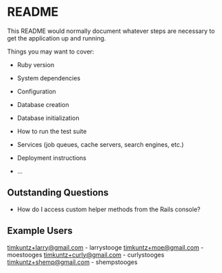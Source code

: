 # README

This README would normally document whatever steps are necessary to get the
application up and running.

Things you may want to cover:

* Ruby version

* System dependencies

* Configuration

* Database creation

* Database initialization

* How to run the test suite

* Services (job queues, cache servers, search engines, etc.)

* Deployment instructions

* ...

## Outstanding Questions

* How do I access custom helper methods from the Rails console?

## Example Users

timkuntz+larry@gmail.com - larrystooge
timkuntz+moe@gmail.com - moestooges
timkuntz+curly@gmail.com - curlystooges
timkuntz+shemp@gmail.com - shempstooges

